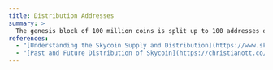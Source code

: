 ```yaml
---
title: Distribution Addresses
summary: >
  The genesis block of 100 million coins is split up to 100 addresses of 1m each.  The recipient addresses of these 100m are called distribution addresses.
references:
  - "[Understanding the Skycoin Supply and Distribution](https://www.skycoin.net/blog/posts/understanding-the-skycoin-supply-and-distribution/) --- Skycoin Blog"
  - "[Past and Future Distribution of Skycoin](https://christianott.co/skycoin_distribution_en/) --- christianott.co"
---
```

